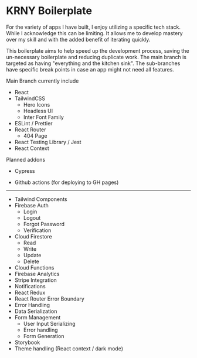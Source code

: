 # KRNY Boilerplate

For the variety of apps I have built, I enjoy utilizing a specific tech stack. While I acknowledge this can be limiting. It allows me to develop mastery over my skill and with the added benefit of iterating quickly.

This boilerplate aims to help speed up the development process, saving the un-necessary boilerplate and reducing duplicate work. The main branch is targeted as having "everything and the kitchen sink". The sub-branches have specific break points in case an app might not need all features.

Main Branch currently include

- React
- TailwindCSS
  - Hero Icons
  - Headless UI
  - Inter Font Family
- ESLint / Prettier
- React Router
  - 404 Page
- React Testing Library / Jest
- React Context

Planned addons

- Cypress

- Github actions (for deploying to GH pages)

---

- Tailwind Components
- Firebase Auth
  - Login
  - Logout
  - Forgot Password
  - Verification
- Cloud Firestore
  - Read
  - Write
  - Update
  - Delete
- Cloud Functions
- Firebase Analytics
- Stripe Integration
- Notifications
- React Redux
- React Router Error Boundary
- Error Handling
- Data Serialization
- Form Management
  - User Input Serializing
  - Error handling
  - Form Generation
- Storybook
- Theme handling (React context / dark mode)
